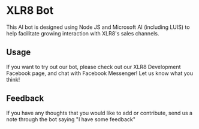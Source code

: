 XLR8 Bot
=========

This AI bot is designed using Node JS and Microsoft AI (including LUIS) to help facilitate growing interaction with XLR8's sales channels.


## Usage

If you want to try out our bot, please check out our XLR8 Development Facebook page, and chat with Facebook Messenger! Let us know what you think!


## Feedback

If you have any thoughts that you would like to add or contribute, send us a note through the bot saying "I have some feedback"